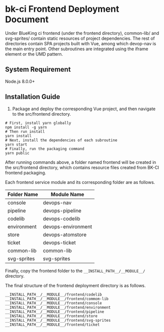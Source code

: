 # bk-ci Frontend Deployment Document

Under BlueKing ci frontend (under the frontend directory), common-lib/ and svg-sprites/ contain static resources of project dependencies. The rest of directories contain SPA projects built with Vue, among which devop-nav is the main entry point. Other subroutines are integrated using the iframe element or the UMD pattern.

## System Requirement

Node.js 8.0.0+

## Installation Guide

1.	Package and deploy the corresponding Vue project, and then navigate to the src/frontend directory.

```
# First, install yarn globally
npm install -g yarn
# Then run install
yarn install
# Next, install the dependencies of each subroutine
yarn start
# Finally, run the packaging command
yarn public
```

After running commands above, a folder named frontend will be created in the src/frontend directory, which contains resource files created from BK-CI frontend packaging.

Each frontend service module and its corresponding folder are as follows.

|   Folder Name   |   Module Name     |
| ------------ | ---------------- |
|  console |   devops-nav
|  pipeline |   devops-pipeline
|  codelib |   devops-codelib
|  environment |   devops-environment
|  store |   devops-atomstore
|  ticket |   devops-ticket
|   common-lib   |  common-lib |
|   svg-sprites   |  svg-sprites |

Finally, copy the frontend folder to the `__INSTALL_PATH__/__MODULE__/` directory.

The final structure of the frontend deployment directory is as follows.

```
__INSTALL_PATH__/__MODULE__/frontend/codelib
__INSTALL_PATH__/__MODULE__/frontend/commom-lib
__INSTALL_PATH__/__MODULE__/frontend/console
__INSTALL_PATH__/__MODULE__/frontend/environment
__INSTALL_PATH__/__MODULE__/frontend/pipeline
__INSTALL_PATH__/__MODULE__/frontend/store
__INSTALL_PATH__/__MODULE__/frontend/svg-sprites
__INSTALL_PATH__/__MODULE__/frontend/ticket
```
